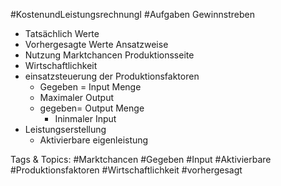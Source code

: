  #KostenundLeistungsrechnungI #Aufgaben Gewinnstreben
  - Tatsächlich Werte
  - Vorhergesagte Werte
 Ansatzweise
  - Nutzung Marktchancen
 Produktionsseite
  - Wirtschaftlichkeit
  - einsatzsteuerung der Produktionsfaktoren
    -  Gegeben = Input Menge
      - Maximaler Output
    - gegeben= Output Menge
      - Ininmaler Input
  - Leistungserstellung
    - Aktivierbare eigenleistung

   Tags & Topics:
   #Marktchancen
   #Gegeben
   #Input
   #Aktivierbare
   #Produktionsfaktoren
   #Wirtschaftlichkeit
   #vorhergesagt